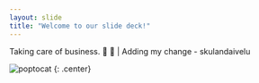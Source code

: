 ```yaml
---
layout: slide
title: "Welcome to our slide deck!"
---
```


Taking care of business. :baby: :unicorn:  | Adding my change - skulandaivelu

![poptocat](https://octodex.github.com/images/poptocat.png)
{: .center}
